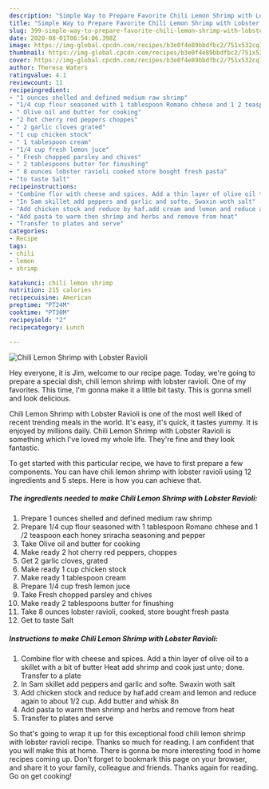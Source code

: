 ```yaml
---
description: "Simple Way to Prepare Favorite Chili Lemon Shrimp with Lobster Ravioli"
title: "Simple Way to Prepare Favorite Chili Lemon Shrimp with Lobster Ravioli"
slug: 399-simple-way-to-prepare-favorite-chili-lemon-shrimp-with-lobster-ravioli
date: 2020-08-01T06:54:06.398Z
image: https://img-global.cpcdn.com/recipes/b3e0f4e89bbdfbc2/751x532cq70/chili-lemon-shrimp-with-lobster-ravioli-recipe-main-photo.jpg
thumbnail: https://img-global.cpcdn.com/recipes/b3e0f4e89bbdfbc2/751x532cq70/chili-lemon-shrimp-with-lobster-ravioli-recipe-main-photo.jpg
cover: https://img-global.cpcdn.com/recipes/b3e0f4e89bbdfbc2/751x532cq70/chili-lemon-shrimp-with-lobster-ravioli-recipe-main-photo.jpg
author: Theresa Waters
ratingvalue: 4.1
reviewcount: 11
recipeingredient:
- "1 ounces shelled and defined medium raw shrimp"
- "1/4 cup flour seasoned with 1 tablespoon Romano chhese and 1 2 teaspoon each honey sriracha seasoning and pepper"
- " Olive oil and butter for cooking"
- "2 hot cherry red peppers choppes"
- " 2 garlic cloves grated"
- "1 cup chicken stock"
- " 1 tablespoon cream"
- "1/4 cup fresh lemon juce"
- " Fresh chopped parsley and chives"
- " 2 tablespoons butter for finushing"
- " 8 ounces lobster ravioli cooked store bought fresh pasta"
- "to taste Salt"
recipeinstructions:
- "Combine flor with cheese and spices. Add a thin layer of olive oil to a skillet with a bit of butter Heat add shrimp and cook just unto; done. Transfer to a plate"
- "In Sam skillet add peppers and garlic and softe. Swaxin woth salt"
- "Add chicken stock and reduce by haf.add cream and lemon and reduce again to about 1/2 cup. Add butter and whisk 8n"
- "Add pasta to warm then shrimp and herbs and remove from heat"
- "Transfer to plates and serve"
categories:
- Recipe
tags:
- chili
- lemon
- shrimp

katakunci: chili lemon shrimp 
nutrition: 215 calories
recipecuisine: American
preptime: "PT24M"
cooktime: "PT30M"
recipeyield: "2"
recipecategory: Lunch

---
```



![Chili Lemon Shrimp with Lobster Ravioli](https://img-global.cpcdn.com/recipes/b3e0f4e89bbdfbc2/751x532cq70/chili-lemon-shrimp-with-lobster-ravioli-recipe-main-photo.jpg)

Hey everyone, it is Jim, welcome to our recipe page. Today, we're going to prepare a special dish, chili lemon shrimp with lobster ravioli. One of my favorites. This time, I'm gonna make it a little bit tasty. This is gonna smell and look delicious.

Chili Lemon Shrimp with Lobster Ravioli is one of the most well liked of recent trending meals in the world. It's easy, it's quick, it tastes yummy. It is enjoyed by millions daily. Chili Lemon Shrimp with Lobster Ravioli is something which I've loved my whole life. They're fine and they look fantastic.




To get started with this particular recipe, we have to first prepare a few components. You can have chili lemon shrimp with lobster ravioli using 12 ingredients and 5 steps. Here is how you can achieve that.

<!--inarticleads1-->

##### The ingredients needed to make Chili Lemon Shrimp with Lobster Ravioli:

1. Prepare 1 ounces shelled and defined medium raw shrimp
1. Prepare 1/4 cup flour seasoned with 1 tablespoon Romano chhese and 1 /2 teaspoon each honey sriracha seasoning and pepper
1. Take  Olive oil and butter for cooking
1. Make ready 2 hot cherry red peppers, choppes
1. Get  2 garlic cloves, grated
1. Make ready 1 cup chicken stock
1. Make ready  1 tablespoon cream
1. Prepare 1/4 cup fresh lemon juce
1. Take  Fresh chopped parsley and chives
1. Make ready  2 tablespoons butter for finushing
1. Take  8 ounces lobster ravioli, cooked, store bought fresh pasta
1. Get to taste Salt




<!--inarticleads2-->

##### Instructions to make Chili Lemon Shrimp with Lobster Ravioli:

1. Combine flor with cheese and spices. Add a thin layer of olive oil to a skillet with a bit of butter Heat add shrimp and cook just unto; done. Transfer to a plate
1. In Sam skillet add peppers and garlic and softe. Swaxin woth salt
1. Add chicken stock and reduce by haf.add cream and lemon and reduce again to about 1/2 cup. Add butter and whisk 8n
1. Add pasta to warm then shrimp and herbs and remove from heat
1. Transfer to plates and serve




So that's going to wrap it up for this exceptional food chili lemon shrimp with lobster ravioli recipe. Thanks so much for reading. I am confident that you will make this at home. There is gonna be more interesting food in home recipes coming up. Don't forget to bookmark this page on your browser, and share it to your family, colleague and friends. Thanks again for reading. Go on get cooking!
